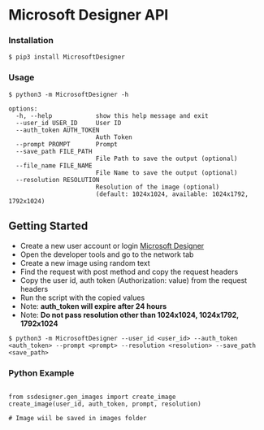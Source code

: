 # Microsoft Designer API

### Installation

```$ pip3 install MicrosoftDesigner```

### Usage

``` 
$ python3 -m MicrosoftDesigner -h

options:
  -h, --help            show this help message and exit
  --user_id USER_ID     User ID
  --auth_token AUTH_TOKEN
                        Auth Token
  --prompt PROMPT       Prompt
  --save_path FILE_PATH
                        File Path to save the output (optional)
  --file_name FILE_NAME
                        File Name to save the output (optional)
  --resolution RESOLUTION
                        Resolution of the image (optional)
                        (default: 1024x1024, available: 1024x1792, 1792x1024)

```
## Getting Started
- Create a new user account or login [Microsoft Designer](https://designer.microsoft.com/)
- Open the developer tools and go to the network tab
- Create a new image using random text
- Find the request with post method and copy the request headers
- Copy the user id, auth token (Authorization: value) from the request headers
- Run the script with the copied values
- Note: **auth_token will expire after 24 hours**
- Note: **Do not pass resolution other than 1024x1024, 1024x1792, 1792x1024**

```
$ python3 -m MicrosoftDesigner --user_id <user_id> --auth_token <auth_token> --prompt <prompt> --resolution <resolution> --save_path <save_path>

```
### **Python Example**

```

from ssdesigner.gen_images import create_image
create_image(user_id, auth_token, prompt, resolution)

# Image wiil be saved in images folder


```

